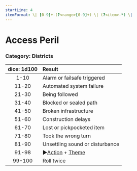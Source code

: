 ```yaml
---
startLine: 4
itemFormat: \| [0-9]+-(?<range>[0-9]+) \| (?<item>.*) \|
---
```

# Access Peril
### Category: Districts

| dice: 1d100 | Result |
|:----:|:-------|
| 1-10 | Alarm or failsafe triggered |
| 11-20 | Automated system failure |
| 21-30 | Being followed |
| 31-40 | Blocked or sealed path |
| 41-50 | Broken infrastructure |
| 51-60 | Construction delays |
| 61-70 | Lost or pickpocketed item |
| 71-80 | Took the wrong turn |
| 81-90 | Unsettling sound or disturbance |
| 91-98 | ▶[Action](Core_Action.md) + [Theme](Core_Theme.md) |
| 99-100 | Roll twice |